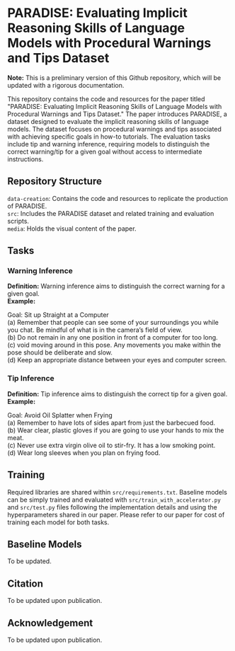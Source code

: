 # PARADISE: Evaluating Implicit Reasoning Skills of Language Models with Procedural Warnings and Tips Dataset

**Note:** This is a preliminary version of this Github repository, which will be updated with a rigorous documentation.  

This repository contains the code and resources for the paper titled "PARADISE: Evaluating Implicit Reasoning Skills of Language Models with Procedural Warnings and Tips Dataset." The paper introduces PARADISE, a dataset designed to evaluate the implicit reasoning skills of language models. The dataset focuses on procedural warnings and tips associated with achieving specific goals in how-to tutorials. The evaluation tasks include tip and warning inference, requiring models to distinguish the correct warning/tip for a given goal without access to intermediate instructions.

## Repository Structure
`data-creation`: Contains the code and resources to replicate the production of PARADISE. <br>
`src`: Includes the PARADISE dataset and related training and evaluation scripts. <br>
`media`: Holds the visual content of the paper. <br>

## Tasks
### Warning Inference
**Definition:** Warning inference aims to distinguish the correct warning for a given goal. <br>
**Example:** 

Goal: Sit up Straight at a Computer <br>
(a) Remember that people can see some of your surroundings you while you chat. Be mindful of what is in the camera’s field of view. <br>
(b) Do not remain in any one position in front of a computer for too long. <br>
(c) void moving around in this pose. Any movements you make within the pose should be deliberate and slow. <br>
(d) Keep an appropriate distance between your eyes and computer screen. <br>

### Tip Inference
**Definition:** Tip inference aims to distinguish the correct tip for a given goal. <br>
**Example:** 

Goal: Avoid Oil Splatter when Frying <br>
(a) Remember to have lots of sides apart from just the barbecued food. <br>
(b) Wear clear, plastic gloves if you are going to use your hands to mix the meat. <br>
(c) Never use extra virgin olive oil to stir-fry. It has a low smoking point. <br>
(d) Wear long sleeves when you plan on frying food. <br>

## Training

Required libraries are shared within `src/requirements.txt`. Baseline models can be simply trained and evaluated with `src/train_with_accelerator.py` and `src/test.py` files following the implementation details and using the hyperparameters shared in our paper. Please refer to our paper for cost of training each model for both tasks.

## Baseline Models

To be updated.

## Citation 

To be updated upon publication.

## Acknowledgement

To be updated upon publication.
